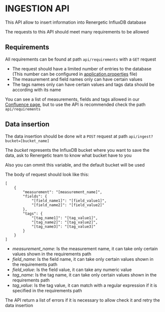 # INGESTION API

This API allow to insert information into Renergetic InfluxDB database

The requests to this API should meet many requirements to be allowed

## Requirements

All requirements can be found at path `api/requirements` with a `GET` request

 - The request should have a limited number of entries to the database (This number can be configured in [application.properties](../src/main/resources/application.properties) file)
 - The measurement and field names only can have certain values
 - The tags names only can have certain values and tags data should be according with its name

You can see a list of measurements, fields and tags allowed in our [Confluence page](https://atlassian.gfi.es/confluence/display/RENERGETIC/Time+Series+Database), but to use the API is recommended check the path `api/requirements`

## Data insertion

The data insertion should be done wit a `POST` request at path `api/ingest?bucket=[bucket_name]`

The *bucket* represents the InfluxDB bucket where you want to save the data, ask to Renergetic team to know what bucket have to you

Also you can ommit this variable, and the default bucket will be used

The body of request should look like this:
```
[
    {
        "measurement": "[measurement_name]",
        "fields": {
            "[field_name1]": "[field_value1]",
            "[field_name2]": "[field_value2]"
        },
        "tags": {
            "[tag_name1]": "[tag_value1]",
            "[tag_name2]": "[tag_value2]",
            "[tag_name3]": "[tag_value3]"
        }
    }
]
```

 - *measurement_name*: Is the measurement name, it can take only certain values shown in the requirements path
 - *field_name*: Is the field name, it can take only certain values shown in the requirements path
 - *field_value*: Is the field value, it can take any numeric value
 - *tag_name*: Is the tag name, it can take only certain values shown in the requirements path
 - *tag_value*: Is the tag value, it can match with a regular expression if it is specified in the requirements path

The API return a list of errors if it is necessary to allow check it and retry the data insertion